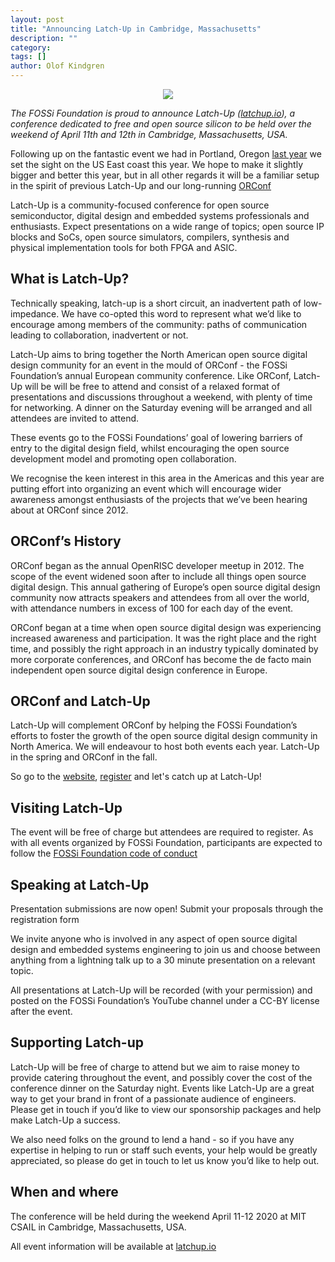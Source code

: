 ```yaml
---
layout: post
title: "Announcing Latch-Up in Cambridge, Massachusetts"
description: ""
category:
tags: []
author: Olof Kindgren
---
```


<center><a href="http://latchup.io" target="_blank"><img src="https://fossi-foundation.org/latchup/images/latchupnoloc.png" class="img-responsive" /></a></center>

*The FOSSi Foundation is proud to announce Latch-Up (<a href="http://latchup.io" target="_blank">latchup.io</a>), a conference dedicated to free and open source silicon to be held over the weekend of April 11th and 12th in Cambridge, Massachusetts, USA.*

Following up on the fantastic event we had in Portland, Oregon [last year](https://fossi-foundation.org/latchup/2019) we set the sight on the US East coast this year. We hope to make it slightly bigger and better this year, but in all other regards it will be a familiar setup in the spirit of previous Latch-Up and our long-running [ORConf](http://orconf.org/)

Latch-Up is a community-focused conference for open source semiconductor, digital design and embedded systems professionals and enthusiasts. Expect presentations on a wide range of topics; open source IP blocks and SoCs, open source simulators, compilers, synthesis and physical implementation tools for both FPGA and ASIC.

## What is Latch-Up?
Technically speaking, latch-up is a short circuit, an inadvertent path of low-impedance. We have co-opted this word to represent what we’d like to encourage among members of the community: paths of communication leading to collaboration, inadvertent or not.

Latch-Up aims to bring together the North American open source digital design community for an event in the mould of ORConf - the FOSSi Foundation’s annual European community conference. Like ORConf, Latch-Up will be will be free to attend and consist of a relaxed format of presentations and discussions throughout a weekend, with plenty of time for networking. A dinner on the Saturday evening will be arranged and all attendees are invited to attend.

These events go to the FOSSi Foundations’ goal of lowering barriers of entry to the digital design field, whilst encouraging the open source development model and promoting open collaboration.

We recognise the keen interest in this area in the Americas and this year are putting effort into organizing an event which will encourage wider awareness amongst enthusiasts of the projects that we’ve been hearing about at ORConf since 2012.

## ORConf’s History
ORConf began as the annual OpenRISC developer meetup in 2012. The scope of the event widened soon after to include all things open source digital design. This annual gathering of Europe’s open source digital design community now attracts speakers and attendees from all over the world, with attendance numbers in excess of 100 for each day of the event.

ORConf began at a time when open source digital design was experiencing increased awareness and participation. It was the right place and the right time, and possibly the right approach in an industry typically dominated by more corporate conferences, and ORConf has become the de facto main independent open source digital design conference in Europe.

## ORConf and Latch-Up
Latch-Up will complement ORConf by helping the FOSSi Foundation’s efforts to foster the growth of the open source digital design community in North America. We will endeavour to host both events each year. Latch-Up in the spring and ORConf in the fall.

So go to the [website](http://latchup.io), [register](https://forms.gle/AJPhidL1onRPHvKYA) and let's catch up at Latch-Up!

## Visiting Latch-Up
The event will be free of charge but attendees are required to register. As with all events organized by FOSSi Foundation, participants are expected to follow the [FOSSi Foundation code of conduct](https://www.fossi-foundation.org/code-of-conduct)

## Speaking at Latch-Up
Presentation submissions are now open! Submit your proposals through the registration form

We invite anyone who is involved in any aspect of open source digital design and embedded systems engineering to join us and choose between anything from a lightning talk up to a 30 minute presentation on a relevant topic.

All presentations at Latch-Up will be recorded (with your permission) and posted on the FOSSi Foundation’s YouTube channel under a CC-BY license after the event.

## Supporting Latch-up
Latch-Up will be free of charge to attend but we aim to raise money to provide catering throughout the event, and possibly cover the cost of the conference dinner on the Saturday night. Events like Latch-Up are a great way to get your brand in front of a passionate audience of engineers. Please get in touch if you’d like to view our sponsorship packages and help make Latch-Up a success.

We also need folks on the ground to lend a hand - so if you have any expertise in helping to run or staff such events, your help would be greatly appreciated, so please do get in touch to let us know you’d like to help out.

## When and where
The conference will be held during the weekend April 11-12 2020 at MIT CSAIL in Cambridge, Massachusetts, USA.

All event information will be available at <a href="http://latchup.io" target="_blank">latchup.io</a>
